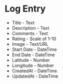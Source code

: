 # Log Entry
* Title - Text
* Description - Text
* Comments - Text
* Rating - Scale of 1-10
* Image - Text/URL
* Start Date - DateTime
* End Date - DateTime
* Latitude - Number
* Longitude - Number
* CreatedAt - DateTime
* UpdatedAt - DateTime
